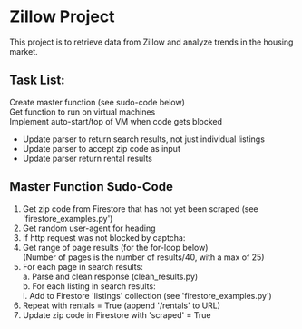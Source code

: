 # Zillow Project
This project is to retrieve data from Zillow and analyze trends in the housing market.

## Task List:
Create master function (see sudo-code below)   
Get function to run on virtual machines   
Implement auto-start/top of VM when code gets blocked   
+ Update parser to return search results, not just individual listings
+ Update parser to accept zip code as input
+ Update parser return rental results


## Master Function Sudo-Code

1. Get zip code from Firestore that has not yet been scraped (see 'firestore_examples.py')
2. Get random user-agent for heading
3. If http request was not blocked by captcha:
4. Get range of page results (for the for-loop below)      
   (Number of pages is the number of results/40, with a max of 25)   
5. For each page in search results:   
    a. Parse and clean response (clean_results.py)   
    b. For each listing in search results:    
            i. Add to Firestore 'listings' collection (see 'firestore_examples.py')   
6. Repeat with rentals = True (append '/rentals' to URL)
7. Update zip code in Firestore with 'scraped' = True







